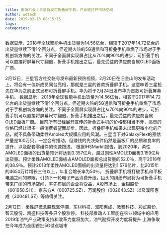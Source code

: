 ```yaml
---
title: 市场机会｜三星将发可折叠屏手机，产业链打开市场空间
author: wetech
date: 2019-02-13 08:15:15
tags: 
categories: 
---
```

数据显示，2018年全球智能手机出货量为14.56亿台，相较于2017年14.72亿台的出货量继续下滑1个百分点，但近期火热的5G通信和可折叠手机重燃了市场对于手机创新方向的关注。不同于全面屏实现屏占比从70%向90%的进步，可折叠手机可以直接将屏幕尺寸翻倍，折叠手机推出之后，最先受益的供应商当属OLED面板厂商。
<!-- more -->
2月12日，三星官方社交帐号发布最新预热视频，2月20日在旧金山的发布活动上，将会有一位新成员同台亮相，那就是三星的首款折叠屏手机。这意味着三星抢先在华为之前正式发布可折叠屏手机。华为将于2月24日发布华为首款可折叠屏幕手机。
数据显示，2018年全球智能手机出货量为14.56亿台，相较于2017年14.72亿台的出货量继续下滑1个百分点，但近期火热的5G通信和可折叠手机重燃了市场对于手机创新方向的关注。不同于全面屏实现屏占比从70%向90%的进步，可折叠手机可以直接将屏幕尺寸翻倍，折叠手机推出之后，最先受益的供应商当属OLED面板厂商。
目前所有已经展开宣传的折叠式手机的价格都相当不菲，高贵的价格已经让很多一般消费者望而却步，因此，折叠屏手机如果未出现更微小化的产品，就不具备带动柔性Amoled大规模应用的风潮。三星当下对GalaxyFlex的预估产量是100万只，一定会有推动，但赚钱的先决条件仍然是面板厂的品质和良率的提升，以及配套零组件的快速跟进。
根据IHSMarkit报告，到2020年，柔性AMOLED面板的出货量预计将达到3.357亿片，超过刚性AMOLED面板3.159亿片出货量。预计柔性AMOLED面板占AMOLED面板总出货量的52.0％，高于2018年的38.9％。预计2018年柔性AMOLED面板的出货量将达到1.576亿片，比2015年的4650万片增长三倍以上，年复合增长率为50％。
折叠屏手机将打破手机和平板电脑之间的界限，引领下一轮电子产品消费升级。巨头的纷纷布局将为可折叠手机带来广阔的市场空间，率先布局的企业将受益，A股市场上，金钼股份（601958.SH）、京东方A（000725.SZ）、万润股份（002643.SZ）以及濮阳惠成（300481.SZ）等值得关注。
 
 
2月12日，柔性屏概念股现涨停潮，东材科技、濮阳惠成、激智科技、彩虹股份、智云股份、凯盛科技等多只个股涨停。
科技部推动人工智能在农业领域中的应用
2019年油气产业政策支持和改革力度将加大，油气勘探开发力度将提升
上海争取在今年成为全国首批5G试点城市
